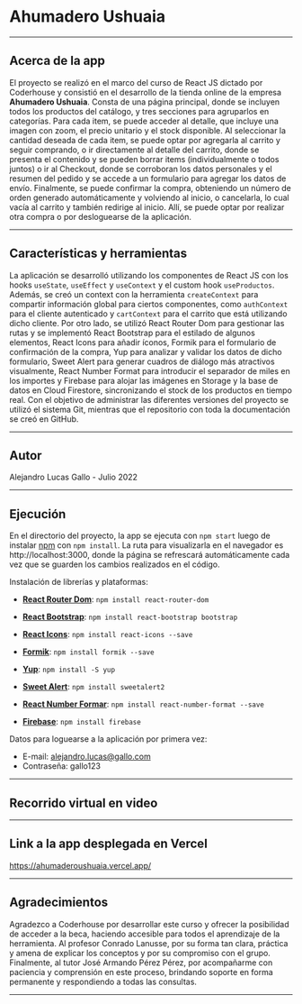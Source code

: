 # Ahumadero Ushuaia

---

## Acerca de la app

El proyecto se realizó en el marco del curso de React JS dictado por Coderhouse y consistió en el desarrollo de la tienda online de la empresa **Ahumadero Ushuaia**. Consta de una página principal, donde se incluyen todos los productos del catálogo, y tres secciones para agruparlos en categorías. Para cada item, se puede acceder al detalle, que incluye una imagen con zoom, el precio unitario y el stock disponible. Al seleccionar la cantidad deseada de cada item, se puede optar por agregarla al carrito y seguir comprando, o ir directamente al detalle del carrito, donde se presenta el contenido y se pueden borrar items (individualmente o todos juntos) o ir al Checkout, donde se corroboran los datos personales y el resumen del pedido y se accede a un formulario para agregar los datos de envío. Finalmente, se puede confirmar la compra, obteniendo un número de orden generado automáticamente y volviendo al inicio, o cancelarla, lo cual vacía al carrito y también redirige al inicio. Allí, se puede optar por realizar otra compra o por desloguearse de la aplicación.

---

## Características y herramientas

La aplicación se desarrolló utilizando los componentes de React JS con los hooks `useState`, `useEffect` y `useContext` y el custom hook `useProductos`. Además, se creó un context con la herramienta `createContext` para compartir información global para ciertos componentes, como `authContext` para el cliente autenticado y `cartContext` para el carrito que está utilizando dicho cliente. Por otro lado, se utilizó React Router Dom para gestionar las rutas y se implementó React Bootstrap para el estilado de algunos elementos, React Icons para añadir íconos, Formik para el formulario de confirmación de la compra, Yup para analizar y validar los datos de dicho formulario, Sweet Alert para generar cuadros de diálogo más atractivos visualmente, React Number Format para introducir el separador de miles en los importes y Firebase para alojar las imágenes en Storage y la base de datos en Cloud Firestore, sincronizando el stock de los productos en tiempo real. Con el objetivo de administrar las diferentes versiones del proyecto se utilizó el sistema Git, mientras que el repositorio con toda la documentación se creó en GitHub. 

---

 ## Autor

Alejandro Lucas Gallo - Julio 2022

---

 ## Ejecución

En el directorio del proyecto, la app se ejecuta con `npm start` luego de instalar [npm](https://www.npmjs.com/) con `npm install`. La ruta para visualizarla en el navegador es http://localhost:3000, donde la página se refrescará automáticamente cada vez que se guarden los cambios realizados en el código. 

Instalación de librerías y plataformas:
- [**React Router Dom**](https://reactrouter.com/docs/en/v6/getting-started/installation#basic-installatio): `npm install react-router-dom`

- [**React Bootstrap**](https://react-bootstrap.github.io/getting-started/introduction/): `npm install react-bootstrap bootstrap`

- [**React Icons**](https://react-icons.github.io/react-icons/): `npm install react-icons --save`

- [**Formik**](https://formik.org/docs/overview): `npm install formik --save`

- [**Yup**](https://www.npmjs.com/package/yup): `npm install -S yup`

- [**Sweet Alert**](https://sweetalert2.github.io/#download): `npm install sweetalert2`

- [**React Number Formar**](https://www.npmjs.com/package/react-number-format): `npm install react-number-format --save`

- [**Firebase**](https://firebase.google.com/docs/web/setup): `npm install firebase`

Datos para loguearse a la aplicación por primera vez:
- E-mail: alejandro.lucas@gallo.com
- Contraseña: gallo123

---

## Recorrido virtual en video


---

## Link a la app desplegada en Vercel

https://ahumaderoushuaia.vercel.app/

---

## Agradecimientos
Agradezco a Coderhouse por desarrollar este curso y ofrecer la posibilidad de acceder a la beca, haciendo accesible para todos el aprendizaje de la herramienta. Al profesor Conrado Lanusse, por su forma tan clara, práctica y amena de explicar los conceptos y por su compromiso con el grupo. Finalmente, al tutor José Armando Pérez Pérez, por acompañarme con paciencia y comprensión en este proceso, brindando soporte en forma permanente y respondiendo a todas las consultas.

---